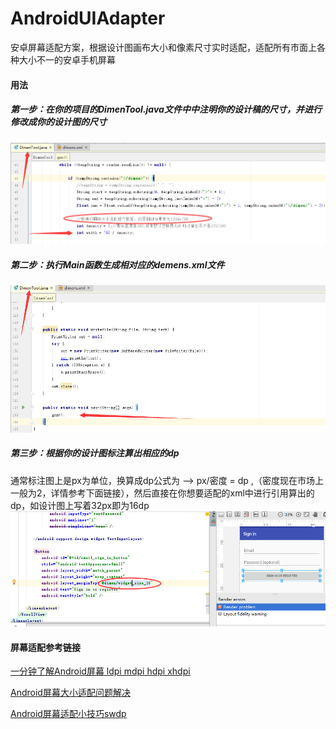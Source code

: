 # AndroidUIAdapter
安卓屏幕适配方案，根据设计图画布大小和像素尺寸实时适配，适配所有市面上各种大小不一的安卓手机屏幕

#### 用法

##### 第一步：在你的项目的DimenTool.java文件中中注明你的设计稿的尺寸，并进行修改成你的设计图的尺寸
![](screenshot/pic20170514140636.png)
##### 第二步：执行Main函数生成相对应的demens.xml文件
![](screenshot/pic20170514140953.png)
##### 第三步：根据你的设计图标注算出相应的dp
通常标注图上是px为单位，换算成dp公式为 --> px/密度 = dp ,（密度现在市场上一般为2，详情参考下面链接），然后直接在你想要适配的xml中进行引用算出的dp，如设计图上写着32px即为16dp
![](screenshot/pic20170514132816.png) 

#### 屏幕适配参考链接

[一分钟了解Android屏幕 ldpi mdpi hdpi xhdpi](http://www.2cto.com/kf/201506/404773.html)

[Android屏幕大小适配问题解决](http://www.2cto.com/kf/201405/301671.html)

[Android屏幕适配小技巧sw<n>dp](http://blog.csdn.net/chenzujie/article/details/9874859)
